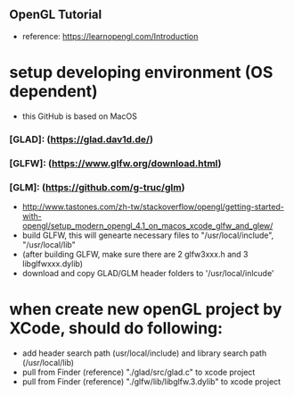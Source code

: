 ## OpenGL Tutorial
* reference: https://learnopengl.com/Introduction

# setup developing environment (OS dependent)

* this GitHub is based on MacOS
### [GLAD]: (https://glad.dav1d.de/)
### [GLFW]: (https://www.glfw.org/download.html)
### [GLM]:  (https://github.com/g-truc/glm)

* http://www.tastones.com/zh-tw/stackoverflow/opengl/getting-started-with-opengl/setup_modern_opengl_4.1_on_macos_xcode_glfw_and_glew/
* build GLFW, this will genearte necessary files to "/usr/local/include",  "/usr/local/lib" 
* (after building GLFW, make sure there are 2 glfw3xxx.h and 3 libglfwxxx.dylib)
* download and copy GLAD/GLM header folders to '/usr/local/inlcude' 

# when create new openGL project by XCode, should do following: 
* add header search path (usr/local/include) and library search path (/usr/local/lib)
* pull from Finder (reference) "./glad/src/glad.c" to xcode project
* pull from Finder (reference) "./glfw/lib/libglfw.3.dylib" to xcode project